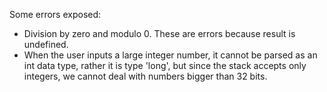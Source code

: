   Some errors exposed:
  - Division by zero and modulo 0. These are errors because result is undefined.
  - When the user inputs a large integer number, it cannot be parsed as an int data type, rather it is type 'long', but since the stack accepts only integers, we cannot deal with numbers bigger than 32 bits.
  
